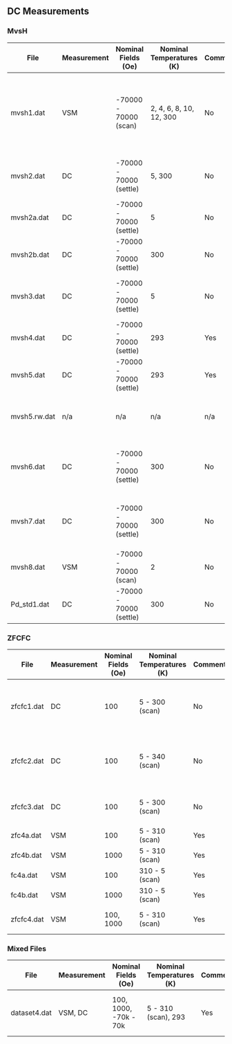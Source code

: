 ## DC Measurements

### MvsH

| File         | Measurement | Nominal Fields (Oe)     | Nominal Temperatures (K) | Comments? | Description                                                                                      |
| ------------ | ----------- | ----------------------- | ------------------------ | --------- | ------------------------------------------------------------------------------------------------ |
| mvsh1.dat    | VSM         | -70000 - 70000 (scan)   | 2, 4, 6, 8, 10, 12, 300  | No        | all temperatures contain full loops (no virgin) except 300 K, which only contains a reverse scan |
| mvsh2.dat    | DC          | -70000 - 70000 (settle) | 5, 300                   | No        | all temperatures contain full loops (no virgin)                                                  |
| mvsh2a.dat   | DC          | -70000 - 70000 (settle) | 5                        | No        | 5 K data from mvsh2.dat                                                                          |
| mvsh2b.dat   | DC          | -70000 - 70000 (settle) | 300                      | No        | 300 K data from mvsh2.dat                                                                        |
| mvsh3.dat    | DC          | -70000 - 70000 (settle) | 5                        | No        | full loop (no virgin); uncommon header length                                                    |
| mvsh4.dat    | DC          | -70000 - 70000 (settle) | 293                      | Yes       | full loop (no virgin)                                                                            |
| mvsh5.dat    | DC          | -70000 - 70000 (settle) | 293                      | Yes       | full loop (no virgin)                                                                            |
| mvsh5.rw.dat | n/a         | n/a                     | n/a                      | n/a       | Unprocessed data (voltage vs position) from mvsh5.dat                                            |
| mvsh6.dat    | DC          | -70000 - 70000 (settle) | 300                      | No        | full loop (no virgin), field correction with Pd_std1 with no interpolation                       |
| mvsh7.dat    | DC          | -70000 - 70000 (settle) | 300                      | No        | full loop (no virgin), field correction with Pd_std1 with interpolation                          |
| mvsh8.dat    | VSM         | -70000 - 70000 (scan)   | 2                        | No        | virgin, reverse, foward                                                                          |
| Pd_std1.dat  | DC          | -70000 - 70000 (settle) | 300                      | No        | full loop (no virgin)                                                                            |

### ZFCFC

| File       | Measurement | Nominal Fields (Oe) | Nominal Temperatures (K) | Comments? | Description                                               |
| ---------- | ----------- | ------------------- | ------------------------ | --------- | --------------------------------------------------------- |
| zfcfc1.dat | DC          | 100                 | 5 - 300 (scan)           | No        | ZFC 5 to 300 K, then temperature drop, then FC 5 to 300 K |
| zfcfc2.dat | DC          | 100                 | 5 - 340 (scan)           | No        | ZFC 5 to 340 K, then temperature drop, then FC 5 to 340 K |
| zfcfc3.dat | DC          | 100                 | 5 - 300 (scan)           | No        | ZFC 5 to 300 K, then FC 300 to 5 K                        |
| zfc4a.dat  | VSM         | 100                 | 5 - 310 (scan)           | Yes       | only ZFC at 100 Oe                                        |
| zfc4b.dat  | VSM         | 1000                | 5 - 310 (scan)           | Yes       | only ZFC at 1000 Oe                                       |
| fc4a.dat   | VSM         | 100                 | 310 - 5 (scan)           | Yes       | only FC at 100 Oe                                         |
| fc4b.dat   | VSM         | 1000                | 310 - 5 (scan)           | Yes       | only FC at 1000 Oe                                        |
| zfcfc4.dat | VSM         | 100, 1000           | 5 - 310 (scan)           | Yes       | combines zfc4a, fc4a, zfc4b, fc4b                         |

### Mixed Files

| File         | Measurement | Nominal Fields (Oe)   | Nominal Temperatures (K) | Comments? | Description                              |
| ------------ | ----------- | --------------------- | ------------------------ | --------- | ---------------------------------------- |
| dataset4.dat | VSM, DC     | 100, 1000, -70k - 70k | 5 - 310 (scan), 293      | Yes       | combines zfc4a, fc4a, zfc4b, fc4b, mvsh4 |
